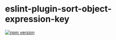 # eslint-plugin-sort-object-expression-key

[![npm version](https://img.shields.io/npm/v/eslint-plugin-sort-object-expression-key.svg)](https://www.npmjs.com/package/eslint-plugin-sort-object-expression-key)
